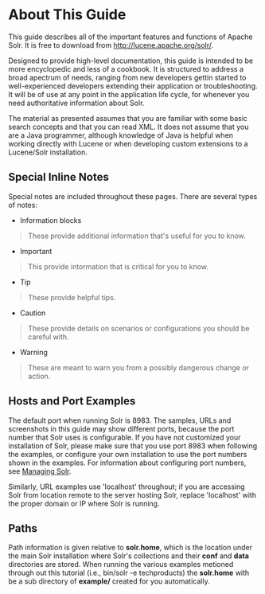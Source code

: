 # About This Guide

This guide describes all of the important features and functions of Apache Solr. It is free to download from http://lucene.apache.org/solr/.

Designed to provide high-level documentation, this guide is intended to be more encyclopedic and less of a cookbook. It is structured to address a broad apectrum of needs, ranging from new developers gettin started to well-experienced developers extending their application or troubleshooting. It will be of use at any point in the application life cycle, for whenever you need authoritative information about Solr.

The material as presented assumes that you are familiar with some basic search concepts and that you can read XML. It does not assume that you are a Java programmer, although knowledge of Java is helpful when working directly with Lucene or when developing custom extensions to a Lucene/Solr installation.

## Special Inline Notes

Special notes are included throughout these pages. There are several types of notes:

* Information blocks

> <i class="fa fa-info-circle" style="color:#19407c;"></i> These provide additional information that's useful for you to know.

* Important

> <i class="fa fa-bolt" style="color:#eeea74;"></i> This provide intormation that is critical for you to know.

* Tip

> <i class="fa fa-lightbulb-o" style="color:#428b30;"></i> These provide helpful tips.

* Caution

> <i class="fa fa-fire" style="color:#bf6900;"></i> These provide details on scenarios or configurations you should be careful with.

* Warning

> <i class="fa fa-exclamation-triangle" style="color:#bf0000;"></i> These are meant to warn you from a possibly dangerous change or action.


## Hosts and Port Examples

The default port when running Solr is 8983. The samples, URLs and screenshots in this guide may show different ports, because the port number that Solr uses is configurable. If you have not customized your installation of Solr, please make sure that you use port 8983 when following the examples, or configure your own installation to use the port numbers shown in the examples. For information about configuring port numbers, see [Managing Solr]().

Similarly, URL examples use 'localhost' throughout; if you are accessing Solr from location remote to the server hosting Solr, replace 'localhost' with the proper domain or IP where Solr is running.

## Paths

Path information is given relative to **solr.home**, which is the location under the main Solr installation where Solr's collections and their **conf** and **data** directories are stored. When running the various examples metioned through out this tutorial (i.e., bin/solr -e techproducts) the **solr.home** with be a sub directory of **example/** created for you automatically.

